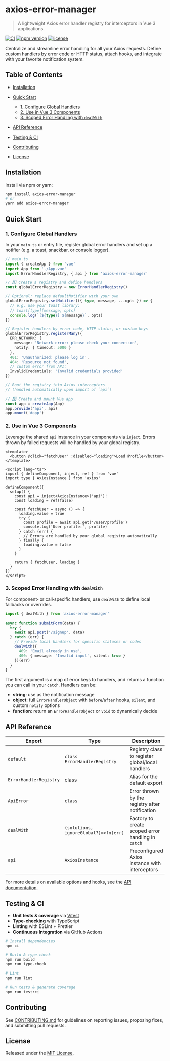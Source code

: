 # axios-error-manager

> A lightweight Axios error handler registry for interceptors in Vue 3 applications.

[![CI](https://github.com/Xavier4492/axios-error-manager/actions/workflows/ci.yml/badge.svg)](https://github.com/Xavier4492/axios-error-manager/actions/workflows/ci.yml)
[![npm version](https://img.shields.io/npm/v/axios-error-manager.svg)](https://www.npmjs.com/package/axios-error-manager)
[![license](https://img.shields.io/npm/l/axios-error-manager.svg)](LICENSE)

Centralize and streamline error handling for all your Axios requests. Define custom handlers by error code or HTTP status, attach hooks, and integrate with your favorite notification system.

## Table of Contents

* [Installation](#installation)
* [Quick Start](#quick-start)

  * [1. Configure Global Handlers](#1-configure-global-handlers)
  * [2. Use in Vue 3 Components](#2-use-in-vue3-components)
  * [3. Scoped Error Handling with `dealWith`](#3-scoped-error-handling-with-dealwith)
* [API Reference](#api-reference)
* [Testing & CI](#testing--ci)
* [Contributing](#contributing)
* [License](#license)

## Installation

Install via npm or yarn:

```bash
npm install axios-error-manager
# or
yarn add axios-error-manager
```

## Quick Start

### 1. Configure Global Handlers

In your `main.ts` or entry file, register global error handlers and set up a notifier (e.g. a toast, snackbar, or console logger).

```ts
// main.ts
import { createApp } from 'vue'
import App from './App.vue'
import ErrorHandlerRegistry, { api } from 'axios-error-manager'

// 1️⃣ Create a registry and define handlers
const globalErrorRegistry = new ErrorHandlerRegistry()

// Optional: replace defaultNotifier with your own
globalErrorRegistry.setNotifier(({ type, message, ...opts }) => {
  // e.g. use your toast library:
  // toast[type](message, opts)
  console.log(`[${type}] ${message}`, opts)
})

// Register handlers by error code, HTTP status, or custom keys
globalErrorRegistry.registerMany({
  ERR_NETWORK: {
    message: 'Network error: please check your connection',
    notify: { timeout: 5000 }
  },
  401: 'Unauthorized: please log in',
  404: 'Resource not found',
  // custom error from API:
  InvalidCredentials: 'Invalid credentials provided'
})

// Boot the registry into Axios interceptors
// (handled automatically upon import of `api`)

// 2️⃣ Create and mount Vue app
const app = createApp(App)
app.provide('api', api)
app.mount('#app')
```

### 2. Use in Vue 3 Components

Leverage the shared `api` instance in your components via `inject`. Errors thrown by failed requests will be handled by your global registry.

```vue
<template>
  <button @click="fetchUser" :disabled="loading">Load Profile</button>
</template>

<script lang="ts">
import { defineComponent, inject, ref } from 'vue'
import type { AxiosInstance } from 'axios'

defineComponent({
  setup() {
    const api = inject<AxiosInstance>('api')!
    const loading = ref(false)

    const fetchUser = async () => {
      loading.value = true
      try {
        const profile = await api.get('/user/profile')
        console.log('User profile:', profile)
      } catch (err) {
        // Errors are handled by your global registry automatically
      } finally {
        loading.value = false
      }
    }

    return { fetchUser, loading }
  }
})
</script>
```

### 3. Scoped Error Handling with `dealWith`

For component‑ or call‑specific handlers, use `dealWith` to define local fallbacks or overrides.

```ts
import { dealWith } from 'axios-error-manager'

async function submitForm(data) {
  try {
    await api.post('/signup', data)
  } catch (err) {
    // Provide local handlers for specific statuses or codes
    dealWith({
      409: 'Email already in use',
      400: { message: 'Invalid input', silent: true }
    })(err)
  }
}
```

The first argument is a map of error keys to handlers, and returns a function you can call in your `catch`. Handlers can be:

* **string**: use as the notification message
* **object**: full `ErrorHandlerObject` with `before`/`after` hooks, `silent`, and custom `notify` options
* **function**: return an `ErrorHandlerObject` or `void` to dynamically decide

## API Reference

| Export                 | Type                                  | Description                                        |
| ---------------------- | ------------------------------------- | -------------------------------------------------- |
| `default`              | `class ErrorHandlerRegistry`          | Registry class to register global/local handlers   |
| `ErrorHandlerRegistry` | class                                 | Alias for the default export                       |
| `ApiError`             | `class`                               | Error thrown by the registry after notification    |
| `dealWith`             | `(solutions, ignoreGlobal?)=>fn(err)` | Factory to create scoped error handling in `catch` |
| `api`                  | `AxiosInstance`                       | Preconfigured Axios instance with interceptors     |

For more details on available options and hooks, see the [API documentation](docs/api).

## Testing & CI

* **Unit tests & coverage** via [Vitest](https://vitest.dev/)
* **Type-checking** with TypeScript
* **Linting** with ESLint + Prettier
* **Continuous Integration** via GitHub Actions

```bash
# Install dependencies
npm ci

# Build & type-check
npm run build
npm run type-check

# Lint
npm run lint

# Run tests & generate coverage
npm run test:ci
```

## Contributing

See [CONTRIBUTING.md](CONTRIBUTING.md) for guidelines on reporting issues, proposing fixes, and submitting pull requests.

## License

Released under the [MIT License](LICENSE).
